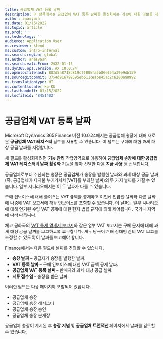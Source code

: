 ```yaml
---
title: 공급업체 VAT 등록 날짜
description: 이 항목에서는 공급업체 VAT 등록 날짜를 활성화하는 기능에 대한 정보를 제공합니다.
author: anasyash
ms.date: 01/15/2022
ms.topic: article
ms.prod: ''
ms.technology: ''
audience: Application User
ms.reviewer: kfend
ms.custom: intro-internal
ms.search.region: global
ms.author: anasyash
ms.search.validFrom: 2022-01-15
ms.dyn365.ops.version: AX 10.0.24
ms.openlocfilehash: 882d5a8718d819cff80bfa5b86e054a39e9db159
ms.sourcegitcommit: 3754d916799595eb611ceabe45a52c6280a98992
ms.translationtype: HT
ms.contentlocale: ko-KR
ms.lasthandoff: 01/15/2022
ms.locfileid: "8451402"
---
```

# <a name="date-of-vendor-vat-register"></a>공급업체 VAT 등록 날짜

Microsoft Dynamics 365 Finance 버전 10.0.24에서는 공급업체 송장에 대해 새로운 **공급업체 VAT 레지스터** 필드를 사용할 수 있습니다. 이 필드는 구매에 대한 과세 대상 공급 날짜를 지정합니다.

새 필드를 활성화하려면 **기능 관리** 작업영역으로 이동하여 **공급업체 송장에 대한 공급업체 VAT 레지스터의 날짜 활성화** 기능을 찾아 선택한 다음 **지금 사용** 을 선택합니다.

공급업체로부터 수신되는 송장은 공급업체가 송장을 발행한 날짜와 과세 대상 공급 날짜(즉, 공급업체가 미지불 부가가치세[VAT]를 부과한 날짜)의 두 가지 날짜를 가질 수 있습니다. 일부 시나리오에서는 이 두 날짜가 다를 수 있습니다.

구매 인보이스에 대해 들어오는 VAT 금액을 공제하고 이전에 언급한 날짜와 다른 날짜에 나중에 VAT 보고서에 해당 인보이스를 포함할 수 있습니다. 이 날짜는 일부 시나리오에 대해 연기된 수입 VAT 공제에 대한 현지 법률 규칙에 의해 제어됩니다. 국가나 지역에 따라 다릅니다.

체코 공화국의 [VAT 통제 명세서 보고서](emea-cze-vat-declaration-tax-declaration-model.md#vat-control-statement)와 같은 일부 VAT 보고서는 구매 문서에 대해 과세 대상 공급 날짜를 보고하도록 요구합니다. 세무 당국이 거래 상대방 간의 VAT 보고를 조정할 수 있도록 이 날짜를 보고해야 합니다.

Finance에서는 다음 필드에 날짜를 정의할 수 있습니다.

- **송장 날짜** – 공급자가 송장을 발행한 날짜.
- **VAT 등록 날짜** – 구매 인보이스에 대한 VAT 금액 공제 날짜.
- **공급업체 VAT 등록 날짜** – 판매자의 과세 대상 공급 날짜.
- **서류 접수일** – 송장을 받은 날짜.

이러한 필드는 다음 페이지에 포함되어 있습니다.

- 공급업체 송장
- 공급업체 송장 레지스터
- 공급업체 송장 승인
- 공급업체 송장 분개장

공급업체 송장이 게시된 후 **송장 저널** 및 **공급업체 트랜잭션** 페이지에서 날짜를 검토할 수 있습니다.
